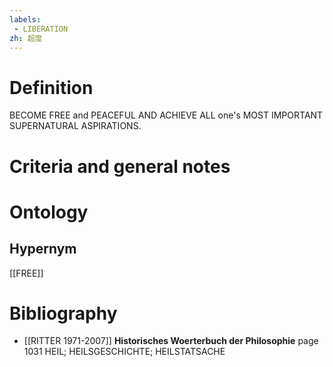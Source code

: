 ```yaml
---
labels: 
 - LIBERATION
zh: 超度
---
```


# Definition
BECOME FREE and PEACEFUL AND ACHIEVE ALL one's MOST IMPORTANT SUPERNATURAL ASPIRATIONS.
# Criteria and general notes
# Ontology

## Hypernym
[[FREE]]
# Bibliography
- [[RITTER 1971-2007]]
**Historisches Woerterbuch der Philosophie** page 1031
HEIL; HEILSGESCHICHTE; HEILSTATSACHE